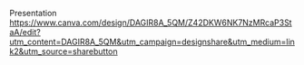 
Presentation
https://www.canva.com/design/DAGIR8A_5QM/Z42DKW6NK7NzMRcaP3StaA/edit?utm_content=DAGIR8A_5QM&utm_campaign=designshare&utm_medium=link2&utm_source=sharebutton
